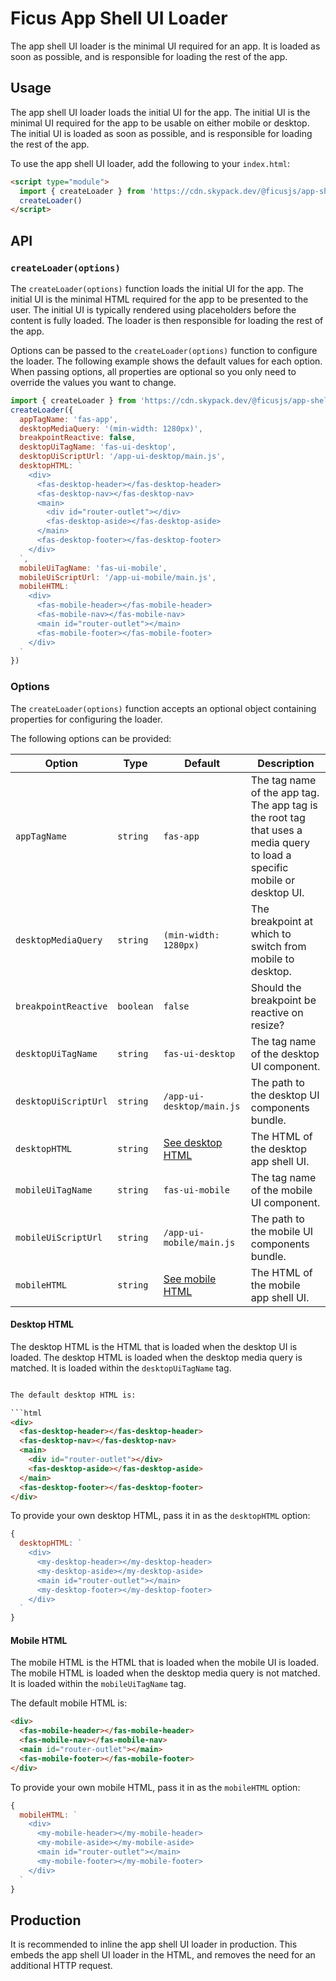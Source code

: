 # Ficus App Shell UI Loader

The app shell UI loader is the minimal UI required for an app. It is loaded as soon as possible, and is responsible for loading the rest of the app.

## Usage

The app shell UI loader loads the initial UI for the app. The initial UI is the minimal UI required for the app to be usable on either mobile or desktop. The initial UI is loaded as soon as possible, and is responsible for loading the rest of the app.

To use the app shell UI loader, add the following to your `index.html`:

```html
<script type="module">
  import { createLoader } from 'https://cdn.skypack.dev/@ficusjs/app-shell-ui-loader'
  createLoader()
</script>
```

## API

### `createLoader(options)`

The `createLoader(options)` function loads the initial UI for the app. The initial UI is the minimal HTML required for the app to be presented to the user. The initial UI is typically rendered using placeholders before the content is fully loaded. The loader is then responsible for loading the rest of the app.

Options can be passed to the `createLoader(options)` function to configure the loader. The following example shows the default values for each option. When passing options, all properties are optional so you only need to override the values you want to change.

```js
import { createLoader } from 'https://cdn.skypack.dev/@ficusjs/app-shell-ui-loader'
createLoader({
  appTagName: 'fas-app',
  desktopMediaQuery: '(min-width: 1280px)',
  breakpointReactive: false,
  desktopUiTagName: 'fas-ui-desktop',
  desktopUiScriptUrl: '/app-ui-desktop/main.js',
  desktopHTML: `
    <div>
      <fas-desktop-header></fas-desktop-header>
      <fas-desktop-nav></fas-desktop-nav>
      <main>
        <div id="router-outlet"></div>
        <fas-desktop-aside></fas-desktop-aside>
      </main>
      <fas-desktop-footer></fas-desktop-footer>
    </div>
  `,
  mobileUiTagName: 'fas-ui-mobile',
  mobileUiScriptUrl: '/app-ui-mobile/main.js',
  mobileHTML: `
    <div>
      <fas-mobile-header></fas-mobile-header>
      <fas-mobile-nav></fas-mobile-nav>
      <main id="router-outlet"></main>
      <fas-mobile-footer></fas-mobile-footer>
    </div>
  `
})
```

### Options

The `createLoader(options)` function accepts an optional object containing properties for configuring the loader.

The following options can be provided:

| Option               | Type      | Default                           | Description                                                                                                               |
|----------------------|-----------|-----------------------------------|---------------------------------------------------------------------------------------------------------------------------|
| `appTagName`         | `string`  | `fas-app`                         | The tag name of the app tag. The app tag is the root tag that uses a media query to load a specific mobile or desktop UI. |
| `desktopMediaQuery`  | `string`  | `(min-width: 1280px)`             | The breakpoint at which to switch from mobile to desktop.                                                                 |
| `breakpointReactive` | `boolean` | `false`                           | Should the breakpoint be reactive on resize?                                                                              |
| `desktopUiTagName`   | `string`  | `fas-ui-desktop`                  | The tag name of the desktop UI component.                                                                                 |
| `desktopUiScriptUrl` | `string`  | `/app-ui-desktop/main.js`         | The path to the desktop UI components bundle.                                                                             |
| `desktopHTML`        | `string`  | [See desktop HTML](#desktop-html) | The HTML of the desktop app shell UI.                                                                                     |
| `mobileUiTagName`    | `string`  | `fas-ui-mobile`                   | The tag name of the mobile UI component.                                                                                  |
| `mobileUiScriptUrl`  | `string`  | `/app-ui-mobile/main.js`          | The path to the mobile UI components bundle.                                                                              |
| `mobileHTML`         | `string`  | [See mobile HTML](#mobile-html)   | The HTML of the mobile app shell UI.                                                                                      |

#### Desktop HTML

The desktop HTML is the HTML that is loaded when the desktop UI is loaded. The desktop HTML is loaded when the desktop media query is matched. It is loaded within the `desktopUiTagName` tag.

```html

The default desktop HTML is:

```html
<div>
  <fas-desktop-header></fas-desktop-header>
  <fas-desktop-nav></fas-desktop-nav>
  <main>
    <div id="router-outlet"></div>
    <fas-desktop-aside></fas-desktop-aside>
  </main>
  <fas-desktop-footer></fas-desktop-footer>
</div>
```

To provide your own desktop HTML, pass it in as the `desktopHTML` option:

```js
{
  desktopHTML: `
    <div>
      <my-desktop-header></my-desktop-header>
      <my-desktop-aside></my-desktop-aside>
      <main id="router-outlet"></main>
      <my-desktop-footer></my-desktop-footer>
    </div>
  `
}
```

#### Mobile HTML

The mobile HTML is the HTML that is loaded when the mobile UI is loaded. The mobile HTML is loaded when the desktop media query is not matched. It is loaded within the `mobileUiTagName` tag.

The default mobile HTML is:

```html
<div>
  <fas-mobile-header></fas-mobile-header>
  <fas-mobile-nav></fas-mobile-nav>
  <main id="router-outlet"></main>
  <fas-mobile-footer></fas-mobile-footer>
</div>
```

To provide your own mobile HTML, pass it in as the `mobileHTML` option:

```js
{
  mobileHTML: `
    <div>
      <my-mobile-header></my-mobile-header>
      <my-mobile-aside></my-mobile-aside>
      <main id="router-outlet"></main>
      <my-mobile-footer></my-mobile-footer>
    </div>
  `
}
```

## Production

It is recommended to inline the app shell UI loader in production. This embeds the app shell UI loader in the HTML, and removes the need for an additional HTTP request.
